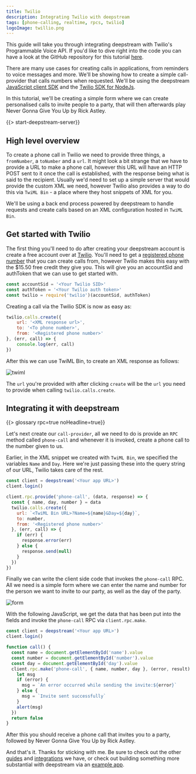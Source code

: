 ```yaml
---
title: Twilio
description: Integrating Twilio with deepstream
tags: [phone-calling, realtime, rpcs, twilio]
logoImage: twillio.png
---
```

This guide will take you through integrating deepstream with Twilio's Programmable Voice API. If you'd like to dive right into the code you can have a look at the GitHub repository for this tutorial [here](https://github.com/deepstreamIO/dsh-demo-twilio-integration).

There are many use cases for creating calls in applications, from reminders to voice messages and more. We'll be showing how to create a simple call-provider that calls numbers when requested. We'll be using the deepstream [JavaScript client SDK](/docs/client-js/client/) and the [Twilio SDK for NodeJs](https://github.com/twilio/twilio-node).

In this tutorial, we'll be creating a simple form where we can create personalised calls to invite people to a party, that will then afterwards play Never Gonna Give You Up by Rick Astley.

{{> start-deepstream-server}}

## High level overview

To create a phone call in Twilio we need to provide three things, a `fromNumber`, a `toNumber` and a `url`. It might look a bit strange that we have to provide a URL to make a phone call, however this URL will have an HTTP POST sent to it once the call is established, with the response being what is said to the recipient. Usually we'd need to set up a simple server that would provide the custom XML we need, however Twilio also provides a way to do this via `TwiML Bin` - a place where they host snippets of XML for you.

We'll be using a back end process powered by deepstream to handle requests and create calls based on an XML configuration hosted in `TwiML Bin`.

## Get started with Twilio

The first thing you'll need to do after creating your deepstream account is create a free account over at [Twilio](https://www.twilio.com/). You'll need to get a [registered phone number](https://www.twilio.com/console/phone-numbers/incoming) that you can create calls from, however Twilio makes this easy with the $15.50 free credit they give you. This will give you an accountSid and authToken that we can use to get started with.

```javascript
const accountSid = '<Your Twilio SID>'
const authToken = '<Your Twilio auth token>'
const twilio = require('twilio')(accountSid, authToken)
```

Creating a call via the Twilio SDK is now as easy as:

```javascript
twilio.calls.create({
    url: '<XML response url>',
    to: '<To phone number>',
    from: '<Registered phone number>'
}, (err, call) => {
    console.log(err, call)
})
```

After this we can use TwiML Bin, to create an XML response as follows:

![twiml](twiml.png)

The `url` you're provided with after clicking `create` will be the `url` you need to provide when calling `twilio.calls.create`.

## Integrating it with deepstream

{{> glossary rpc=true noHeadline=true}}

Let's next create our `call-provider`, all we need to do is provide an `RPC` method called `phone-call` and whenever it is invoked, create a phone call to the number given to us.

Earlier, in the XML snippet we created with `TwiML Bin`, we specified the variables `Name` and `Day`. Here we're just passing these into the query string of our URL, Twilio takes care of the rest.

```javascript
const client = deepstream('<Your app URL>')
client.login()

client.rpc.provide('phone-call', (data, response) => {
  const { name, day, number } = data
  twilio.calls.create({
    url: `<TwiML Bin URL>?Name=${name}&Day=${day}`,
    to: number,
    from: '<Registered phone number>'
  }, (err, call) => {
    if (err) {
      response.error(err)
    } else {
      response.send(null)
    }
  })
})
```

Finally we can write the client side code that invokes the `phone-call` RPC. All we need is a simple form where we can enter the name and number for the person we want to invite to our party, as well as the day of the party.

![form](form.png)

With the following JavaScript, we get the data that has been put into the fields and invoke the `phone-call` RPC via `client.rpc.make`.

```javascript
const client = deepstream('<Your app URL>')
client.login()

function call() {
  const name = document.getElementById('name').value
  const number = document.getElementById('number').value
  const day = document.getElementById('day').value
  client.rpc.make('phone-call', { name, number, day }, (error, result) => {
    let msg
    if (error) {
      msg = `An error occurred while sending the invite:${error}`
    } else {
      msg = `Invite sent successfully`
    }
    alert(msg)
  })
  return false
}
```

After this you should receive a phone call that invites you to a party, followed by Never Gonna Give You Up by Rick Astley.

And that's it. Thanks for sticking with me. Be sure to check out the other [guides](/tutorials/#guides) and [integrations](/tutorials/#integrations) we have, or check out building something more substantial with deepstream via an [example app](/tutorials/#example-apps).
